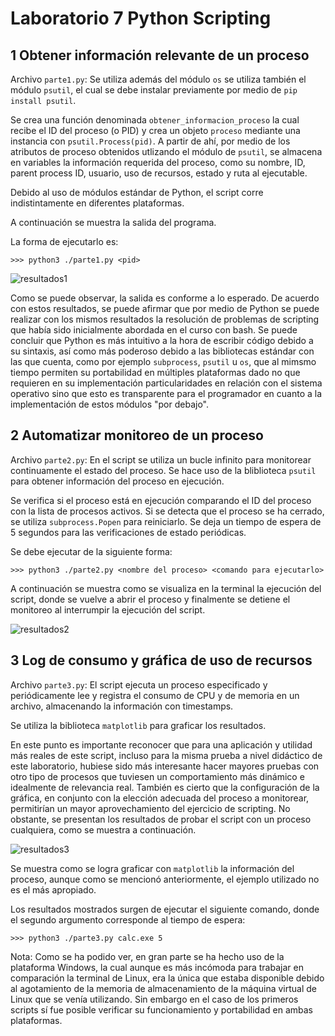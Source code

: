 # Laboratorio 7 Python Scripting
## 1 Obtener información relevante de un proceso
Archivo `parte1.py`: Se utiliza además del módulo `os` se utiliza también el módulo `psutil`, el cual se debe instalar previamente por medio de `pip install psutil`.

Se crea una función denominada `obtener_informacion_proceso` la cual recibe el ID del proceso (o PID) y crea un objeto `proceso` mediante una instancia con `psutil.Process(pid)`. A partir de ahí, por medio de los atributos de proceso obtenidos utlizando el módulo de `psutil`, se almacena en variables la información requerida del proceso, como su nombre, ID, parent process ID, usuario, uso de recursos, estado y ruta al ejecutable.

Debido al uso de módulos estándar de Python, el script corre indistintamente en diferentes plataformas.

A continuación se muestra la salida del programa.

La forma de ejecutarlo es:

`>>> python3 ./parte1.py <pid>`

![resultados1](https://raw.githubusercontent.com/mareyes1/Lab2/main/parte1_lab7.png)

Como se puede observar, la salida es conforme a lo esperado. De acuerdo con estos resultados, se puede afirmar que por medio de Python se puede realizar con los mismos resultados la resolución de problemas de scripting que había sido inicialmente abordada en el curso con bash. Se puede concluir que Python es más intuitivo a la hora de escribir código debido a su sintaxis, así como más poderoso debido a las bibliotecas estándar con las que cuenta, como por ejemplo `subprocess`, `psutil` u `os`, que al mimsmo tiempo permiten su portabilidad en múltiples plataformas dado no que requieren en su implementación particularidades en relación con el sistema operativo sino que esto es transparente para el programador en cuanto a la implementación de estos módulos "por debajo".

## 2 Automatizar monitoreo de un proceso
Archivo `parte2.py`: En el script se utiliza un bucle infinito para monitorear continuamente el estado del proceso. Se hace uso de la bliblioteca `psutil` para obtener información del proceso en ejecución.

Se verifica si el proceso está en ejecución comparando el ID del proceso con la lista de procesos activos. Si se detecta que el proceso se ha cerrado, se utiliza `subprocess.Popen` para reiniciarlo. Se deja un tiempo de espera de 5 segundos para las verificaciones de estado periódicas.

Se debe ejecutar de la siguiente forma:

`>>> python3 ./parte2.py <nombre del proceso> <comando para ejecutarlo>`

A continuación se muestra como se visualiza en la terminal la ejecución del script, donde se vuelve a abrir el proceso y finalmente se detiene el monitoreo al interrumpir la ejecución del script.

![resultados2](https://raw.githubusercontent.com/mareyes1/Lab2/main/parte2_lab7.png)

## 3 Log de consumo y gráfica de uso de recursos
Archivo `parte3.py`: El script ejecuta un proceso especificado y periódicamente lee y registra el consumo de CPU y de memoria en un archivo, almacenando la información con timestamps.

Se utiliza la biblioteca `matplotlib` para graficar los resultados.

En este punto es importante reconocer que para una aplicación y utilidad más reales de este script, incluso para la misma prueba a nivel didáctico de este laboratorio, hubiese sido más interesante hacer mayores pruebas con otro tipo de procesos que tuviesen un comportamiento más dinámico e idealmente de relevancia real. También es cierto que la configuración de la gráfica, en conjunto con la elección adecuada del proceso a monitorear, permitirían un mayor aprovechamiento del ejercicio de scripting. No obstante, se presentan los resultados de probar el script con un proceso cualquiera, como se muestra a continuación.

![resultados3](https://raw.githubusercontent.com/mareyes1/Lab2/main/parte3_lab7.png)

Se muestra como se logra graficar con `matplotlib` la información del proceso, aunque como se mencionó anteriormente, el ejemplo utilizado no es el más apropiado.

Los resultados mostrados surgen de ejecutar el siguiente comando, donde el segundo argumento corresponde al tiempo de espera:

`>>> python3 ./parte3.py calc.exe 5`

Nota: Como se ha podido ver, en gran parte se ha hecho uso de la plataforma Windows, la cual aunque es más incómoda para trabajar en comparación la terminal de Linux, era la única que estaba disponible debido al agotamiento de la memoria de almacenamiento de la máquina virtual de Linux que se venía utilizando. Sin embargo en el caso de los primeros scripts sí fue posible verificar su funcionamiento y portabilidad en ambas plataformas.
